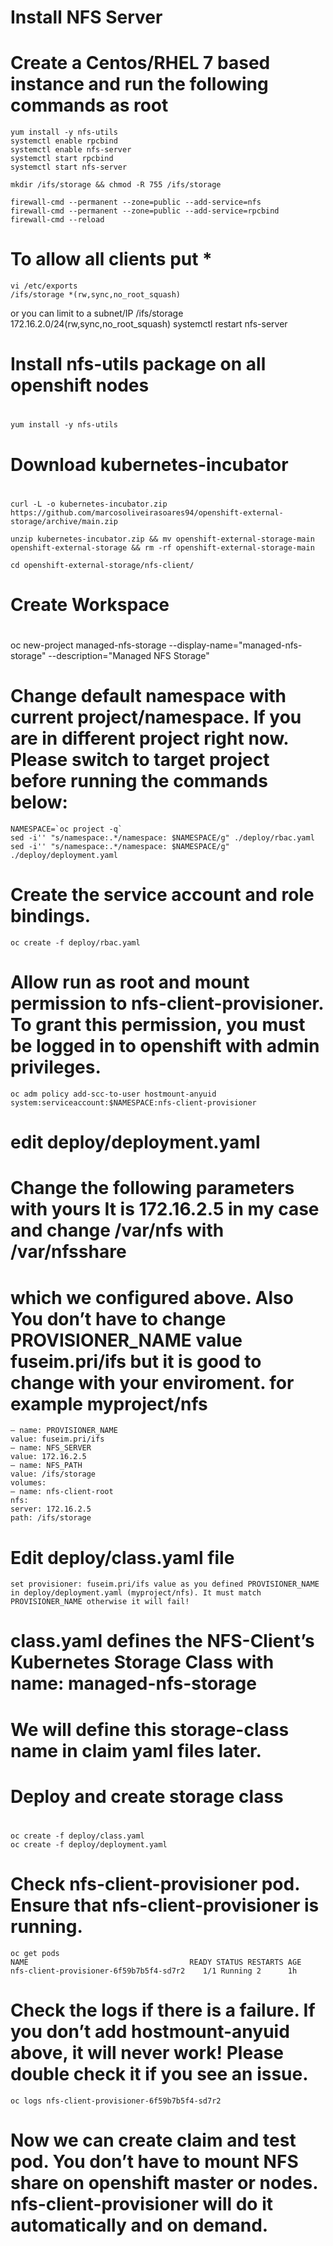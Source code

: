#
# Install NFS Server
#

# Create a Centos/RHEL 7 based instance and run the following commands as root

	yum install -y nfs-utils
	systemctl enable rpcbind
	systemctl enable nfs-server
	systemctl start rpcbind
	systemctl start nfs-server

	mkdir /ifs/storage && chmod -R 755 /ifs/storage

	firewall-cmd --permanent --zone=public --add-service=nfs
	firewall-cmd --permanent --zone=public --add-service=rpcbind
	firewall-cmd --reload

# To allow all clients put *
	vi /etc/exports
	/ifs/storage *(rw,sync,no_root_squash)

or you can limit to a subnet/IP
	/ifs/storage 172.16.2.0/24(rw,sync,no_root_squash)
	systemctl restart nfs-server

#
# Install nfs-utils package on all openshift nodes
#
	yum install -y nfs-utils

#
# Download kubernetes-incubator
#
	curl -L -o kubernetes-incubator.zip https://github.com/marcosoliveirasoares94/openshift-external-storage/archive/main.zip

	unzip kubernetes-incubator.zip && mv openshift-external-storage-main openshift-external-storage && rm -rf openshift-external-storage-main

	cd openshift-external-storage/nfs-client/

#
# Create Workspace
#
oc new-project managed-nfs-storage --display-name="managed-nfs-storage" --description="Managed NFS Storage"

# Change default namespace with current project/namespace. If you are in different project right now. Please switch to target project before running the commands below:

	NAMESPACE=`oc project -q`
	sed -i'' "s/namespace:.*/namespace: $NAMESPACE/g" ./deploy/rbac.yaml
    sed -i'' "s/namespace:.*/namespace: $NAMESPACE/g" ./deploy/deployment.yaml

# Create the service account and role bindings.
	oc create -f deploy/rbac.yaml

# Allow run as root and mount permission to nfs-client-provisioner. To grant this permission, you must be logged in to openshift with admin privileges.
	oc adm policy add-scc-to-user hostmount-anyuid system:serviceaccount:$NAMESPACE:nfs-client-provisioner

# edit deploy/deployment.yaml
# Change the following parameters with yours <YOUR NFS SERVER HOSTNAME> It is 172.16.2.5 in my case and change /var/nfs with /var/nfsshare
# which we configured above. Also You don’t have to change PROVISIONER_NAME value fuseim.pri/ifs but it is good to change with your enviroment. for example myproject/nfs
	— name: PROVISIONER_NAME
	value: fuseim.pri/ifs
	— name: NFS_SERVER
	value: 172.16.2.5
	— name: NFS_PATH
	value: /ifs/storage
	volumes:
	— name: nfs-client-root
	nfs:
	server: 172.16.2.5
	path: /ifs/storage

# Edit deploy/class.yaml file
	set provisioner: fuseim.pri/ifs value as you defined PROVISIONER_NAME in deploy/deployment.yaml (myproject/nfs). It must match PROVISIONER_NAME otherwise it will fail!

# class.yaml defines the NFS-Client’s Kubernetes Storage Class with name: managed-nfs-storage

# We will define this storage-class name in claim yaml files later.

#
# Deploy and create storage class
#

	oc create -f deploy/class.yaml
	oc create -f deploy/deployment.yaml

# Check nfs-client-provisioner pod. Ensure that nfs-client-provisioner is running.
	oc get pods
	NAME                                    READY STATUS RESTARTS AGE
	nfs-client-provisioner-6f59b7b5f4-sd7r2    1/1 Running 2      1h

# Check the logs if there is a failure. If you don’t add hostmount-anyuid above, it will never work! Please double check it if you see an issue.
	oc logs nfs-client-provisioner-6f59b7b5f4-sd7r2

# Now we can create claim and test pod. You don’t have to mount NFS share on openshift master or nodes. nfs-client-provisioner will do it automatically and on demand.
